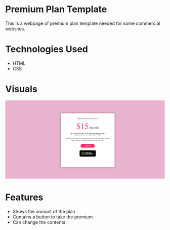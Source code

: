 # Premium Plan Template

This is a webpage of premium plan template needed for some commercial websites.

# Technologies Used

- HTML
- CSS

# Visuals 

![Home Page Screenshot](premium.png)

# Features

- Shows the amount of the plan
- Contains a button to take the premium
- Can change the contents


